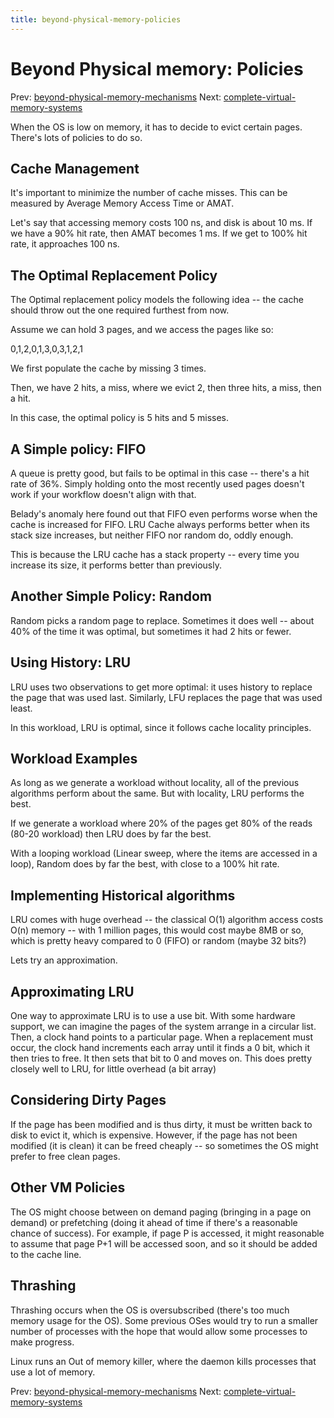 ```yaml
---
title: beyond-physical-memory-policies
---
```


# Beyond Physical memory: Policies

Prev:
[beyond-physical-memory-mechanisms](beyond-physical-memory-mechanisms.md)
Next:
[complete-virtual-memory-systems](complete-virtual-memory-systems.md)

When the OS is low on memory, it has to decide to evict certain pages.
There's lots of policies to do so.

## Cache Management

It's important to minimize the number of cache misses. This can be
measured by Average Memory Access Time or AMAT.

Let's say that accessing memory costs 100 ns, and disk is about 10 ms.
If we have a 90% hit rate, then AMAT becomes 1 ms. If we get to 100% hit
rate, it approaches 100 ns.

## The Optimal Replacement Policy

The Optimal replacement policy models the following idea -- the cache
should throw out the one required furthest from now.

Assume we can hold 3 pages, and we access the pages like so:

0,1,2,0,1,3,0,3,1,2,1

We first populate the cache by missing 3 times.

Then, we have 2 hits, a miss, where we evict 2, then three hits, a miss,
then a hit.

In this case, the optimal policy is 5 hits and 5 misses.

## A Simple policy: FIFO

A queue is pretty good, but fails to be optimal in this case -- there's
a hit rate of 36%. Simply holding onto the most recently used pages
doesn't work if your workflow doesn't align with that.

Belady's anomaly here found out that FIFO even performs worse when the
cache is increased for FIFO.
LRU Cache always performs better when its stack size increases, but
neither FIFO nor random do, oddly enough.

This is because the LRU cache has a stack property -- every time you
increase its size, it performs better than previously.

## Another Simple Policy: Random

Random picks a random page to replace. Sometimes it does well -- about
40% of the time it was optimal, but sometimes it had 2 hits or fewer.

## Using History: LRU

LRU uses two observations to get more optimal: it uses history to
replace the page that was used last. Similarly, LFU replaces the page
that was used least.

In this workload, LRU is optimal, since it follows cache locality
principles.

## Workload Examples

As long as we generate a workload without locality, all of the previous
algorithms perform about the same. But with locality, LRU performs the
best.

If we generate a workload where 20% of the pages get 80% of the reads
(80-20 workload) then LRU does by far the best.

With a looping workload (Linear sweep, where the items are accessed in a
loop), Random does by far the best, with close to a 100% hit rate.

## Implementing Historical algorithms

LRU comes with huge overhead -- the classical O(1) algorithm access
costs O(n) memory -- with 1 million pages, this would cost maybe 8MB or
so, which is pretty heavy compared to 0 (FIFO) or random (maybe 32 bits?)

Lets try an approximation.

## Approximating LRU

One way to approximate LRU is to use a use bit. With some hardware
support, we can imagine the pages of the system arrange in a circular
list. Then, a clock hand points to a particular page. When a replacement
must occur, the clock hand increments each array until it finds a 0 bit,
which it then tries to free. It then sets that bit to 0 and moves on.
This does pretty closely well to LRU, for little overhead (a bit
array)

## Considering Dirty Pages

If the page has been modified and is thus dirty, it must be written back
to disk to evict it, which is expensive. However, if the page has not
been modified (it is clean) it can be freed cheaply -- so sometimes the
OS might prefer to free clean pages.

## Other VM Policies

The OS might choose between on demand paging (bringing in a page on
demand) or prefetching (doing it ahead of time if there's a reasonable
chance of success). For example, if page P is accessed, it might
reasonable to assume that page P+1 will be accessed soon, and so it
should be added to the cache line.

## Thrashing

Thrashing occurs when the OS is oversubscribed (there's too much memory
usage for the OS). Some previous OSes would try to run a smaller number
of processes with the hope that would allow some processes to make
progress.

Linux runs an Out of memory killer, where the daemon kills processes
that use a lot of memory.

Prev:
[beyond-physical-memory-mechanisms](beyond-physical-memory-mechanisms.md)
Next:
[complete-virtual-memory-systems](complete-virtual-memory-systems.md)

